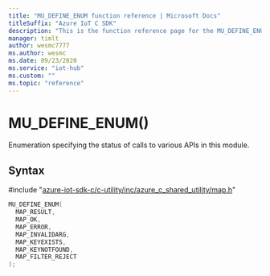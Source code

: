 ```yaml
---                             
title: "MU_DEFINE_ENUM function reference | Microsoft Docs" 
titleSuffix: "Azure IoT C SDK"            
description: "This is the function reference page for the MU_DEFINE_ENUM() function in the Azure IoT C SDK. This SDK is used with Azure IoT Hub and Azure IoT Hub Device Provisioning Service"            
manager: timlt                 
author: wesmc7777              
ms.author: wesmc               
ms.date: 09/23/2020                    
ms.service: "iot-hub"             
ms.custom: ""                
ms.topic: "reference"        
---                            
```


# MU_DEFINE_ENUM()

Enumeration specifying the status of calls to various APIs in this module.

## Syntax

\#include "[azure-iot-sdk-c/c-utility/inc/azure_c_shared_utility/map.h](../map-h.md)"  
```C
MU_DEFINE_ENUM(
  MAP_RESULT,
  MAP_OK,
  MAP_ERROR,
  MAP_INVALIDARG,
  MAP_KEYEXISTS,
  MAP_KEYNOTFOUND,
  MAP_FILTER_REJECT
);
```

